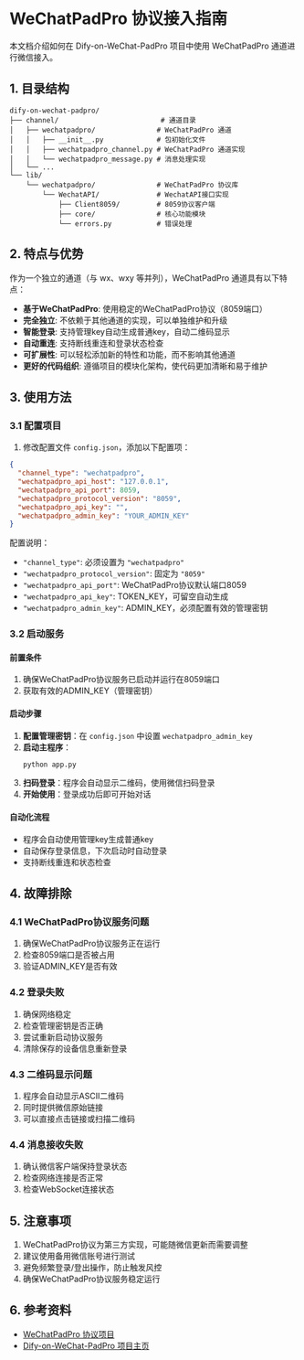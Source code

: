 # WeChatPadPro 协议接入指南

本文档介绍如何在 Dify-on-WeChat-PadPro 项目中使用 WeChatPadPro 通道进行微信接入。

## 1. 目录结构

```
dify-on-wechat-padpro/
├── channel/                         # 通道目录
│   ├── wechatpadpro/               # WeChatPadPro 通道
│   │   ├── __init__.py             # 包初始化文件
│   │   ├── wechatpadpro_channel.py # WeChatPadPro 通道实现
│   │   └── wechatpadpro_message.py # 消息处理实现
│   └── ...
└── lib/
    └── wechatpadpro/               # WeChatPadPro 协议库
        └── WechatAPI/              # WechatAPI接口实现
            ├── Client8059/         # 8059协议客户端
            ├── core/               # 核心功能模块
            └── errors.py           # 错误处理
```

## 2. 特点与优势

作为一个独立的通道（与 wx、wxy 等并列），WeChatPadPro 通道具有以下特点：

- **基于WeChatPadPro**: 使用稳定的WeChatPadPro协议（8059端口）
- **完全独立**: 不依赖于其他通道的实现，可以单独维护和升级
- **智能登录**: 支持管理key自动生成普通key，自动二维码显示
- **自动重连**: 支持断线重连和登录状态检查
- **可扩展性**: 可以轻松添加新的特性和功能，而不影响其他通道
- **更好的代码组织**: 遵循项目的模块化架构，使代码更加清晰和易于维护

## 3. 使用方法

### 3.1 配置项目

1. 修改配置文件 `config.json`，添加以下配置项：

```json
{
  "channel_type": "wechatpadpro",
  "wechatpadpro_api_host": "127.0.0.1",
  "wechatpadpro_api_port": 8059,
  "wechatpadpro_protocol_version": "8059",
  "wechatpadpro_api_key": "",
  "wechatpadpro_admin_key": "YOUR_ADMIN_KEY"
}
```

配置说明：
- `"channel_type"`: 必须设置为 `"wechatpadpro"`
- `"wechatpadpro_protocol_version"`: 固定为 `"8059"`
- `"wechatpadpro_api_port"`: WeChatPadPro协议默认端口8059
- `"wechatpadpro_api_key"`: TOKEN_KEY，可留空自动生成
- `"wechatpadpro_admin_key"`: ADMIN_KEY，必须配置有效的管理密钥

### 3.2 启动服务

#### 前置条件

1. 确保WeChatPadPro协议服务已启动并运行在8059端口
2. 获取有效的ADMIN_KEY（管理密钥）

#### 启动步骤

1. **配置管理密钥**：在 `config.json` 中设置 `wechatpadpro_admin_key`
2. **启动主程序**：
   ```bash
   python app.py
   ```
3. **扫码登录**：程序会自动显示二维码，使用微信扫码登录
4. **开始使用**：登录成功后即可开始对话

#### 自动化流程

- 程序会自动使用管理key生成普通key
- 自动保存登录信息，下次启动时自动登录
- 支持断线重连和状态检查

## 4. 故障排除

### 4.1 WeChatPadPro协议服务问题

1. 确保WeChatPadPro协议服务正在运行
2. 检查8059端口是否被占用
3. 验证ADMIN_KEY是否有效

### 4.2 登录失败

1. 确保网络稳定
2. 检查管理密钥是否正确
3. 尝试重新启动协议服务
4. 清除保存的设备信息重新登录

### 4.3 二维码显示问题

1. 程序会自动显示ASCII二维码
2. 同时提供微信原始链接
3. 可以直接点击链接或扫描二维码

### 4.4 消息接收失败

1. 确认微信客户端保持登录状态
2. 检查网络连接是否正常
3. 检查WebSocket连接状态

## 5. 注意事项

1. WeChatPadPro协议为第三方实现，可能随微信更新而需要调整
2. 建议使用备用微信账号进行测试
3. 避免频繁登录/登出操作，防止触发风控
4. 确保WeChatPadPro协议服务稳定运行

## 6. 参考资料

- [WeChatPadPro 协议项目](https://github.com/WeChatPadPro/WeChatPadPro)
- [Dify-on-WeChat-PadPro 项目主页](https://github.com/your-username/dify-on-wechat-padpro)
